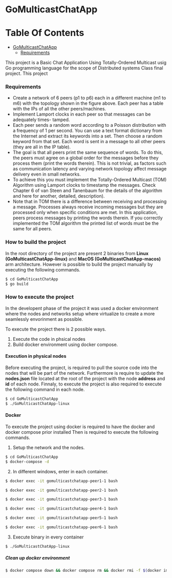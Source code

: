 # GoMulticastChatApp

# Table Of Contents

- [GoMulticastChatApp](#gomulticastchatapp)
  - [Requirements](#requirements)

This project is a Basic Chat Application Using Totally-Ordered Multicast usig Go programming language for the scope of Distributed systems Class final project. This project 

### Requirements
* Create a network of 6 peers (p1 to p6) each in a different machine (m1 to m6) with the
topology shown in the figure above. Each peer has a table with the IPs of all the other
peers/machines.
* Implement Lamport clocks in each peer so that messages can be adequately times-
tamped.
* Each peer sends a random word according to a Poisson distribution with a frequency
of 1 per second. You can use a text format dictionary from the Internet and extract its
keywords into a set. Then choose a random keyword from that set. Each word is sent
in a message to all other peers (they are all in the IP table).
* The goal is that all peers print the same sequence of words. To do this, the peers must
agree on a global order for the messages before they process them (print the words
therein). This is not trivial, as factors such as communication latency and varying
network topology affect message delivery even in small networks.
* To achieve this you must implement the Totally-Ordered Multicast (TOM) Algorithm
using Lamport clocks to timestamp the messages. Check Chapter 6 of van Steen and
Tanenbaum for the details of the algorithm and here for another, detailed, description).
* Note that in TOM there is a difference between receiving and processing a message.
Processes always receive incoming messages but they are processed only when specific
conditions are met. In this application, peers process messages by printing the words
therein. If you correctly implemented the TOM algorithm the printed list of words must
be the same for all peers.

### How to build the project
In the root directory of the project are present 2 binaries from **Linux (GoMulticastChatApp-linux)** and **MacOS (GoMulticastChatApp-macos)** arm architecture. However is possible to build the project manually by executing the following commands.

```bash
$ cd GoMulticastChatApp
$ go build
```

### How to execute the project
In the developent phase of the project it was used a docker environment where the nodes and networks setup where virtualize to create a more seamlessly envorinment as possible.

To execute the project there is 2 possible ways.
1. Execute the code in phsical nodes
2. Build docker environment using docker compose.

#### Execution in physical nodes
Before executing the project, is required to pull the source code into the nodes that will be part of the network.
Furthermore is require to update the **nodes.json** file located at the root of the project with the node **address** and **id** of each node. 
Finnaly, to execute the project is also required to execute the following command in each node.

```bash
$ cd GoMulticastChatApp
$ ./GoMulticastChatApp-linux 
```

#### Docker
To execute the project using docker is required to have the docker and docker compose prior installed  Then is required to execute the following commands.

1. Setup the network and the nodes.
```bash
$ cd GoMulticastChatApp
$ docker-compose -d
```
2. In different windows, enter in each container.
```bash
$ docker exec -it gomulticastchatapp-peer1-1 bash 
```
```bash
$ docker exec -it gomulticastchatapp-peer2-1 bash 
```
```bash
$ docker exec -it gomulticastchatapp-peer3-1 bash 
```
```bash
$ docker exec -it gomulticastchatapp-peer4-1 bash 
```
```bash
$ docker exec -it gomulticastchatapp-peer5-1 bash 
```
```bash
$ docker exec -it gomulticastchatapp-peer6-1 bash 
```

3. Execute binary in every container
```bash
$ ./GoMulticastChatApp-linux 
```
##### Clean up docker environment
```bash
$ docker compose down && docker compose rm && docker rmi -f $(docker images -aq)
```


